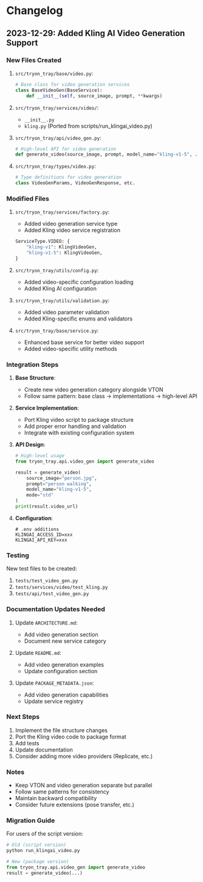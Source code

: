 # Changelog

## 2023-12-29: Added Kling AI Video Generation Support

### New Files Created

1. `src/tryon_tray/base/video.py`:
   ```python
   # Base class for video generation services
   class BaseVideoGen(BaseService):
       def __init__(self, source_image, prompt, **kwargs)
   ```

2. `src/tryon_tray/services/video/`:
   - `__init__.py`
   - `kling.py` (Ported from scripts/run_klingai_video.py)

3. `src/tryon_tray/api/video_gen.py`:
   ```python
   # High-level API for video generation
   def generate_video(source_image, prompt, model_name="kling-v1-5", ...)
   ```

4. `src/tryon_tray/types/video.py`:
   ```python
   # Type definitions for video generation
   class VideoGenParams, VideoGenResponse, etc.
   ```

### Modified Files

1. `src/tryon_tray/services/factory.py`:
   - Added video generation service type
   - Added Kling video service registration
   ```python
   ServiceType.VIDEO: {
       "kling-v1": KlingVideoGen,
       "kling-v1-5": KlingVideoGen,
   }
   ```

2. `src/tryon_tray/utils/config.py`:
   - Added video-specific configuration loading
   - Added Kling AI configuration

3. `src/tryon_tray/utils/validation.py`:
   - Added video parameter validation
   - Added Kling-specific enums and validators

4. `src/tryon_tray/base/service.py`:
   - Enhanced base service for better video support
   - Added video-specific utility methods

### Integration Steps

1. **Base Structure**:
   - Create new video generation category alongside VTON
   - Follow same pattern: base class → implementations → high-level API

2. **Service Implementation**:
   - Port Kling video script to package structure
   - Add proper error handling and validation
   - Integrate with existing configuration system

3. **API Design**:
   ```python
   # High-level usage
   from tryon_tray.api.video_gen import generate_video
   
   result = generate_video(
       source_image="person.jpg",
       prompt="person walking",
       model_name="kling-v1-5",
       mode="std"
   )
   print(result.video_url)
   ```

4. **Configuration**:
   ```env
   # .env additions
   KLINGAI_ACCESS_ID=xxx
   KLINGAI_API_KEY=xxx
   ```

### Testing

New test files to be created:
1. `tests/test_video_gen.py`
2. `tests/services/video/test_kling.py`
3. `tests/api/test_video_gen.py`

### Documentation Updates Needed

1. Update `ARCHITECTURE.md`:
   - Add video generation section
   - Document new service category

2. Update `README.md`:
   - Add video generation examples
   - Update configuration section

3. Update `PACKAGE_METADATA.json`:
   - Add video generation capabilities
   - Update service registry

### Next Steps

1. Implement the file structure changes
2. Port the Kling video code to package format
3. Add tests
4. Update documentation
5. Consider adding more video providers (Replicate, etc.)

### Notes

- Keep VTON and video generation separate but parallel
- Follow same patterns for consistency
- Maintain backward compatibility
- Consider future extensions (pose transfer, etc.)

### Migration Guide

For users of the script version:
```python
# Old (script version)
python run_klingai_video.py

# New (package version)
from tryon_tray.api.video_gen import generate_video
result = generate_video(...)
``` 